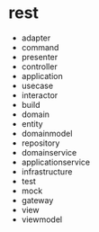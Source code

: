 # rest

* adapter
* command
* presenter
* controller
* application
* usecase
* interactor
* build
* domain
* entity
* domainmodel
* repository
* domainservice
* applicationservice
* infrastructure
* test
* mock
* gateway
* view
* viewmodel
